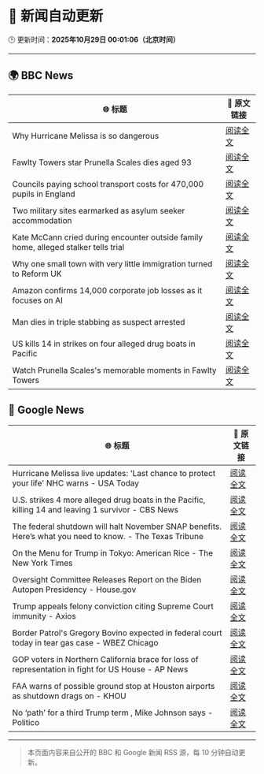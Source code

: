# 🧠 新闻自动更新

🕒 更新时间：**2025年10月29日 00:01:06（北京时间）**

---

## 🌍 BBC News

| 🌐 标题 | 🔗 原文链接 |
|--------|-------------|
| Why Hurricane Melissa is so dangerous | [阅读全文](https://www.bbc.com/news/articles/cp3d71q32w5o?at_medium=RSS&at_campaign=rss) |
| Fawlty Towers star Prunella Scales dies aged 93 | [阅读全文](https://www.bbc.com/news/articles/cjd0yn5gyndo?at_medium=RSS&at_campaign=rss) |
| Councils paying school transport costs for 470,000 pupils in England | [阅读全文](https://www.bbc.com/news/articles/c14pg0xj7mzo?at_medium=RSS&at_campaign=rss) |
| Two military sites earmarked as asylum seeker accommodation | [阅读全文](https://www.bbc.com/news/articles/cjr0lx7n0y3o?at_medium=RSS&at_campaign=rss) |
| Kate McCann cried during encounter outside family home, alleged stalker tells trial | [阅读全文](https://www.bbc.com/news/articles/cdjr2d8jdrlo?at_medium=RSS&at_campaign=rss) |
| Why one small town with very little immigration turned to Reform UK | [阅读全文](https://www.bbc.com/news/articles/cvgkpjdzv74o?at_medium=RSS&at_campaign=rss) |
| Amazon confirms 14,000 corporate job losses as it focuses on AI | [阅读全文](https://www.bbc.com/news/articles/c1m3zm9jnl1o?at_medium=RSS&at_campaign=rss) |
| Man dies in triple stabbing as suspect arrested | [阅读全文](https://www.bbc.com/news/articles/c5ypkd57n97o?at_medium=RSS&at_campaign=rss) |
| US kills 14 in strikes on four alleged drug boats in Pacific | [阅读全文](https://www.bbc.com/news/articles/c0ex94eeljeo?at_medium=RSS&at_campaign=rss) |
| Watch Prunella Scales's memorable moments in Fawlty Towers | [阅读全文](https://www.bbc.com/news/videos/cvgwv8jjjyno?at_medium=RSS&at_campaign=rss) |

## 📰 Google News

| 🌐 标题 | 🔗 原文链接 |
|--------|-------------|
| Hurricane Melissa live updates: 'Last chance to protect your life' NHC warns - USA Today | [阅读全文](https://news.google.com/rss/articles/CBMiqAFBVV95cUxPckd6LWZPNXJ6Q1VfaktvLXNFTjVEcHA5T0pGVkRsR1RQdUU4RGhTRXFBTVVBTVN3T2o0bkIwZHl3d0xrcE02dWNkVVZBa1lzenhiMG9kWTBPTmRRcEFTSWdURXVzUFdIa1FfaFRaaGJOWnlSbzBWS1lYM1dHZ0lFVUd4enhEVl9wTzZwbUlYWHhxdjdJNjV1WG1USnJycGx1dzZhYTMyUEg?oc=5) |
| U.S. strikes 4 more alleged drug boats in the Pacific, killing 14 and leaving 1 survivor - CBS News | [阅读全文](https://news.google.com/rss/articles/CBMidkFVX3lxTE1PNXQ2RkY4VzJSeExfZTlFNEptYzQzT3d4c0FXR1pwSUtKZGJQdHVkZGd3UVBOTHVNTDQtUVRkYjZXaEdDLVhuZXVXN0dNSDlZcklRVnI2ZmZsVWxZV0JCVmhjRFppWl9Eam9qcHUyZ0p2ektrV2fSAXtBVV95cUxQc3BueDBQU0pBcDJMNDlUcWhWb2gxY1V1MGhidEdwVnZUaWMyYkoxa2M4U3dDMldac05qSGUtWlFCU1R2R1JIQ090dUVGdlZjby1NZXB2NEo4LTVNM1BGdC1HdXVmdkJJUTNVWEdza1JtZWZOVGU3cFFKV2s?oc=5) |
| The federal shutdown will halt November SNAP benefits. Here’s what you need to know. - The Texas Tribune | [阅读全文](https://news.google.com/rss/articles/CBMilAFBVV95cUxPWW43RGVMNmpGOGZmcUZrS1E0a0FMQXljS0dvRnJmdFEtTl9VTmxmeTRnaGUyaE0tOFJFRE5mOVZwMVFZU3VxSWhrUU0wQjl0T3Rsc090RlBCOG1XTXNBU196R3VyTW1lS2pQeVU2cDV2QVBzcEF3R2VfbjF1TGYwMEpzU1JyT2NNb1daOHM3WWM3Vk9F?oc=5) |
| On the Menu for Trump in Tokyo: American Rice - The New York Times | [阅读全文](https://news.google.com/rss/articles/CBMigAFBVV95cUxOdlFwVHFqMjh3T294SDJ1dWdZdmhoSGRFbFZ6bVdmWHZySDJyU2VGY1VQc1JTUXd1TzhyWU1sa2FOTHNsOVREWnFhdFlWazJiMnk4VTJ0aVVnYW12ekctQzdFd01wT1AtNnFpWjVkS1A5STI3ZWU1c0VHMzNRa1JCcQ?oc=5) |
| Oversight Committee Releases Report on the Biden Autopen Presidency - House.gov | [阅读全文](https://news.google.com/rss/articles/CBMipwFBVV95cUxPNHNwUXNiRmdVNXpjeWRqMXhkSzRTUldNT09oaEw4dUF0QzREaUpMal9DQUpmSFkzUzdKeGhMMGpsUElHdXRBODRJVC1wVFVEZjloRnhRNXIzaDBoYlNqNDRxUlBuNkdWWmUtYWZZSDhBMWpMdzdjMlRFWVV0aVNEalpjZHJYTlJiLXF4dThDQkdOZUp1VE1acnphSTZVQ0M0MUNTcWttMA?oc=5) |
| Trump appeals felony conviction citing Supreme Court immunity - Axios | [阅读全文](https://news.google.com/rss/articles/CBMidkFVX3lxTE9lcGRleGdJbmlSVXdkdHIyOV81UE54VkVhUEtud29UWURidlJCYU9GWkEzUHR5SmpQMnJ4dFhQOFNDQ2tyWUhOUlo3Zmc5QnoycktEM0VQYThTbVh6SV9pc3YycXllcUlJTGxsaUh1SDFwZ2VfeVE?oc=5) |
| Border Patrol's Gregory Bovino expected in federal court today in tear gas case - WBEZ Chicago | [阅读全文](https://news.google.com/rss/articles/CBMijwFBVV95cUxQdlNncjFQMWZlNWtaWXNZTjdGVV9HZjJhT1NfODZUZkRxQmpGZ1VBMFZWd0xONkJ6Y1U5WlpCRzNKSDBpaks3TUZXV1RrZmRRMEl4NlBlN3NzdEFJcFItMXhuUDZEVGV0d3dRZHdRYWlYcmZBeDNWaUxpSkVkakI3VXdTVUlnbl8tZDFrNlJWTQ?oc=5) |
| GOP voters in Northern California brace for loss of representation in fight for US House - AP News | [阅读全文](https://news.google.com/rss/articles/CBMirwFBVV95cUxObDRNN1UxNmNjcnltcFI1ZEgwdkxLdjJ5UVdQeW54TmdmN0JZc1RnbmFBUTVsOVJCMWRnVE00LVg2LUI1czVoR3k4UG8za19aakZGWFJtZjgxa2FoTjdBZWlweUpBUTA1QTFVaWhoSEg3WW90YjFnY2R1Q3ZqeUZFcnUweXdYcXY3SlpkcDlHdTRKSTR3NnVVRVhheEFaZklILXQ4T0hsbHM2N09Qdm84?oc=5) |
| FAA warns of possible ground stop at Houston airports as shutdown drags on - KHOU | [阅读全文](https://news.google.com/rss/articles/CBMiywFBVV95cUxNSGpOSnRycFVYc0RENGRtSVk2NlY2SnJMRnFnaWVScnIzOFAtWVdMMHRwbGc5WXl4RXhPVTdVWm43cVItOEE2N2ZhMWhlQ0ZUbnU0aFROQUJIWFE3Ty1iazVONk1iYXFhQ1B0Tk52V1hPdDB6TDQ3NFdOZGZtcl9zLS1FdE9rQk9PdHJaSXIzRWFrcDdmczNReUs3WFVQMC1LdGVQdzZfQ1o0YzJLVW5Dak5YWHRMYWdnVzB0U2ozdGdIY3RzdHBhWGtIUQ?oc=5) |
| No ‘path’ for a third Trump term , Mike Johnson says - Politico | [阅读全文](https://news.google.com/rss/articles/CBMipwFBVV95cUxOMGYxcF9mQjh1MzBwZFdYTXRoWUNpdHZyTF9sUE03TElHc21GXzlYdWx4TWMtR0VJQ2NlbVM4cWtXMXhtRmh0dEJDNERvR3BFSWQwYTIzNkZaUDJscmh6bDZKTVdXOFRieV91RWJGSTFHX3lHQlhPOFNZeTN4VzlILUc5dDR6RkEzQzVxOE4wN2hnS0huRk9MeF9DU1RVQ2MwZk5mNWJDTQ?oc=5) |

---
> 本页面内容来自公开的 BBC 和 Google 新闻 RSS 源，每 10 分钟自动更新。